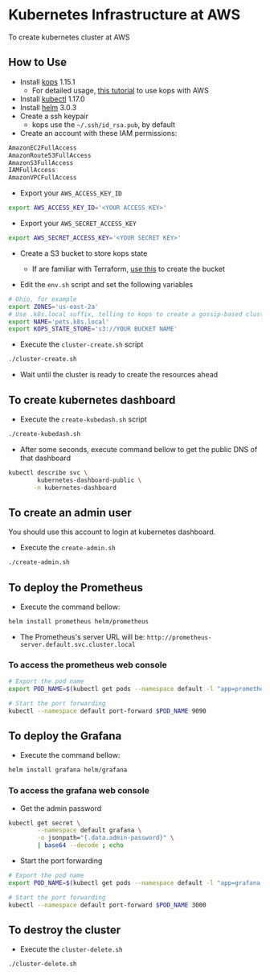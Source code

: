 # Kubernetes Infrastructure at AWS

To create kubernetes cluster at AWS

## How to Use

- Install [kops](https://github.com/kubernetes/kops) 1.15.1
  - For detailed usage, [this tutorial](https://github.com/kubernetes/kops/blob/master/docs/getting_started/aws.md)
 to use kops with AWS
- Install [kubectl](https://kubernetes.io/docs/tasks/tools/install-kubectl/#install-kubectl-on-linux)
1.17.0
- Install [helm](https://helm.sh/docs/intro/install/) 3.0.3
- Create a ssh keypair
  - kops use the `~/.ssh/id_rsa.pub`, by default
- Create an account with these IAM permissions:
```txt
AmazonEC2FullAccess
AmazonRoute53FullAccess
AmazonS3FullAccess
IAMFullAccess
AmazonVPCFullAccess
```

- Export your `AWS_ACCESS_KEY_ID`
```bash
export AWS_ACCESS_KEY_ID='<YOUR ACCESS KEY>'
```

- Export your `AWS_SECRET_ACCESS_KEY`
```bash
export AWS_SECRET_ACCESS_KEY='<YOUR SECRET KEY>'
```

- Create a S3 bucket to store kops state
  - If are familiar with Terraform, [use this](./terraform) to create the bucket

- Edit the `env.sh` script and set the following variables
```bash
# Ohio, for example
export ZONES='us-east-2a'
# Use .k8s.local suffix, telling to kops to create a gossip-based cluster
export NAME='pets.k8s.local'
export KOPS_STATE_STORE='s3://YOUR BUCKET NAME'
```

- Execute the `cluster-create.sh` script
```bash
./cluster-create.sh
```
- Wait until the cluster is ready to create the resources ahead

## To create kubernetes dashboard

- Execute the `create-kubedash.sh` script
```bash
./create-kubedash.sh
```

- After some seconds, execute command bellow to get the public DNS of that dashboard
```bash
kubectl describe svc \
        kubernetes-dashboard-public \
       -n kubernetes-dashboard
```

## To create an admin user

You should use this account to login at kubernetes dashboard.

- Execute the `create-admin.sh`
```bash
./create-admin.sh
```

## To deploy the Prometheus

- Execute the command bellow:
```bash
helm install prometheus helm/prometheus
```

- The Prometheus's server URL will be: `http://prometheus-server.default.svc.cluster.local`

### To access the prometheus web console

```bash
# Export the pod name
export POD_NAME=$(kubectl get pods --namespace default -l "app=prometheus,component=server" -o jsonpath="{.items[0].metadata.name}")

# Start the port forwarding
kubectl --namespace default port-forward $POD_NAME 9090
```

## To deploy the Grafana

- Execute the command bellow:
```bash
helm install grafana helm/grafana
```

### To access the grafana web console

- Get the admin password

```bash
kubectl get secret \
        --namespace default grafana \
        -o jsonpath="{.data.admin-password}" \
        | base64 --decode ; echo
```

- Start the port forwarding

```bash
# Export the pod name
export POD_NAME=$(kubectl get pods --namespace default -l "app=grafana,release=grafana" -o jsonpath="{.items[0].metadata.name}")

# Start the port forwarding
kubectl --namespace default port-forward $POD_NAME 3000
```

## To destroy the cluster

- Execute the `cluster-delete.sh`
```bash
./cluster-delete.sh
```
